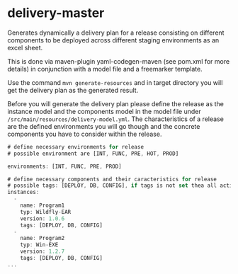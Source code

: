 # delivery-master

Generates dynamically a delivery plan for a release consisting on different components to be deployed across different staging environments as an excel sheet.

This is done via maven-plugin yaml-codegen-maven (see pom.xml for more details) in conjunction with a model file and a freemarker template.

Use the command
`mvn generate-resources`
and in target directory you will get the delivery plan as the generated result.

Before you will generate the delivery plan please define the release as the instance model and the components model in the model file under `/src/main/resources/delivery-model.yml`.
The characteristics of a release are the defined environments you will go though and the concrete components you have to consider within the release.
```javascript
# define necessary environments for release
# possible environment are [INT, FUNC, PRE, HOT, PROD]

environments: [INT, FUNC, PRE, PROD]

# define necessary components and their caracteristics for release
# possible tags: [DEPLOY, DB, CONFIG], if tags is not set thea all activities are considered by default
instances:
  -
    name: Program1
    typ: Wildfly-EAR
    version: 1.0.6
    tags: [DEPLOY, DB, CONFIG]
  -
    name: Program2
    typ: Win-EXE
    version: 1.2.7
    tags: [DEPLOY, DB, CONFIG]
...
```
